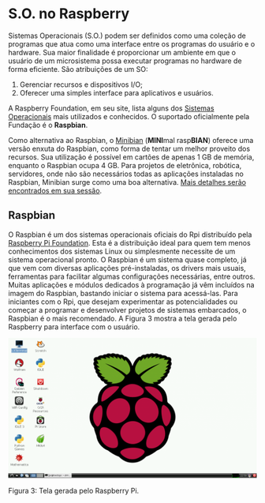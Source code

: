 # S.O. no Raspberry


Sistemas Operacionais (S.O.) podem ser definidos como uma coleção de programas que atua como uma interface entre os programas do usuário e o hardware. Sua maior finalidade é proporcionar um ambiente em que o usuário de um microsistema possa executar programas no hardware de forma eficiente. São atribuições de um SO:

1. Gerenciar recursos e dispositivos I/O;
2. Oferecer uma simples interface para aplicativos e usuários.

A Raspberry Foundation, em seu site, lista alguns dos [Sistemas Operacionais](https://www.raspberrypi.org/downloads/) mais utilizados e conhecidos. O suportado oficialmente pela Fundação é o **Raspbian**. 

Como alternativa ao Raspbian, o [Minibian](https://minibianpi.wordpress.com/) (**MINI**mal rasp**BIAN**) oferece uma versão enxuta do Raspbian, como forma de tentar um melhor proveito dos recursos. Sua utilização é possível em cartões de apenas 1 GB de memória, enquanto o Raspbian ocupa 4 GB. Para projetos de eletrônica, robótica, servidores, onde não são necessários todas as aplicações instaladas no Raspbian, Minibian surge como uma boa alternativa. [Mais detalhes serão encontrados em sua sessão](minibian_minimal_raspbian.md).


## Raspbian

O Raspbian é um dos sistemas operacionais oficiais do Rpi distribuído pela [Raspberry Pi Foundation](http://www.raspberrypi.org/). Esta é a distribuição ideal para quem tem menos conhecimentos dos sistemas Linux ou simplesmente necessite de um sistema operacional pronto. O Raspbian é um sistema quase completo, já que vem com diversas aplicações pré-instaladas, os drivers mais usuais, ferramentas para facilitar algumas configurações necessárias, entre outros. Muitas aplicações e módulos dedicados à programação já vêm incluídos na imagem do Raspbian, bastando iniciar o sistema para acessá-las. Para iniciantes com o Rpi, que desejam experimentar as potencialidades ou começar a programar e desenvolver projetos de sistemas embarcados, o Raspbian é o mais recomendado. A Figura 3 mostra a tela gerada pelo Raspberry para interface com o usuário.

![Raspbian Desktop](assets/raspbian_desktop.png)

Figura 3: Tela gerada pelo Raspberry Pi.
